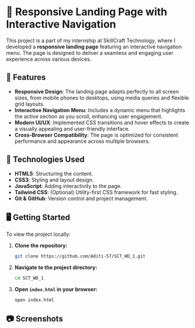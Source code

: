 
# 📱 Responsive Landing Page with Interactive Navigation

This project is a part of my internship at SkillCraft Technology, where I developed a **responsive landing page** featuring an interactive navigation menu. The page is designed to deliver a seamless and engaging user experience across various devices. 

## 🌟 Features

- **Responsive Design**: The landing page adapts perfectly to all screen sizes, from mobile phones to desktops, using media queries and flexible grid layouts.
- **Interactive Navigation Menu**: Includes a dynamic menu that highlights the active section as you scroll, enhancing user engagement.
- **Modern UI/UX**: Implemented CSS transitions and hover effects to create a visually appealing and user-friendly interface.
- **Cross-Browser Compatibility**: The page is optimized for consistent performance and appearance across multiple browsers.

## 🚀 Technologies Used

- **HTML5**: Structuring the content.
- **CSS3**: Styling and layout design.
- **JavaScript**: Adding interactivity to the page.
- **Tailwind CSS**: (Optional) Utility-first CSS framework for fast styling.
- **Git & GitHub**: Version control and project management.

## 🖥️ Getting Started

To view the project locally:

1. **Clone the repository:**
   ```bash
   git clone https://github.com/Aditi-57/SCT_WD_1.git
   ```
2. **Navigate to the project directory:**
   ```bash
   cd SCT_WD_1
   ```
3. **Open `index.html` in your browser:**
   ```bash
   open index.html
   ```

## 📷 Screenshots

